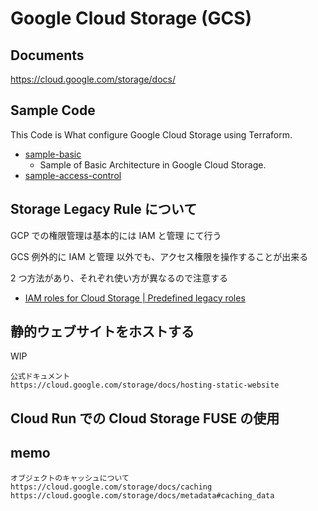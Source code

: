 # Google Cloud Storage (GCS)

## Documents

https://cloud.google.com/storage/docs/


## Sample Code

This Code is What configure Google Cloud Storage using Terraform.

+ [sample-basic](./sample-basic/README.md)
  + Sample of Basic Architecture in Google Cloud Storage.
+ [sample-access-control](./sample-access-control/README.md)


## Storage Legacy Rule について

GCP での権限管理は基本的には IAM と管理 にて行う

GCS 例外的に IAM と管理 以外でも、アクセス権限を操作することが出来る

2 つ方法があり、それぞれ使い方が異なるので注意する

+ [IAM roles for Cloud Storage | Predefined legacy roles](https://cloud.google.com/storage/docs/access-control/iam-roles#legacy-roles)

## 静的ウェブサイトをホストする

WIP

```
公式ドキュメント
https://cloud.google.com/storage/docs/hosting-static-website
```

## Cloud Run での Cloud Storage FUSE の使用


## memo

```
オブジェクトのキャッシュについて
https://cloud.google.com/storage/docs/caching
https://cloud.google.com/storage/docs/metadata#caching_data
```

